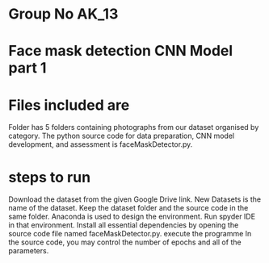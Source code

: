 # Group No AK_13
# Face mask detection CNN Model part 1


# Files included are
Folder has 5 folders containing photographs from our dataset organised by category.
The python source code for data preparation, CNN model development, and assessment is faceMaskDetector.py.

# steps to run
Download the dataset from the given Google Drive link.
New Datasets is the name of the dataset. Keep the dataset folder and the source code in the same folder.
Anaconda is used to design the environment. Run spyder IDE in that environment.
Install all essential dependencies by opening the source code file named faceMaskDetector.py.
execute the programme
In the source code, you may control the number of epochs and all of the parameters.
